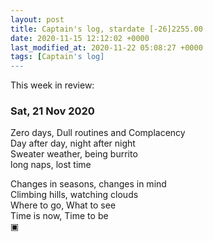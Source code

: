 ```yaml
---
layout: post
title: Captain's log, stardate [-26]2255.00
date: 2020-11-15 12:12:02 +0000
last_modified_at: 2020-11-22 05:08:27 +0000
tags: [Captain's log]
---
```


This week in review: 

<!-- more -->

### Sat, 21 Nov 2020
Zero days, Dull routines and Complacency  
Day after day, night after night  
Sweater weather, being burrito  
long naps, lost time  

Changes in seasons, changes in mind  
Climbing hills, watching clouds  
Where to go, What to see  
Time is now, Time to be  
▣
